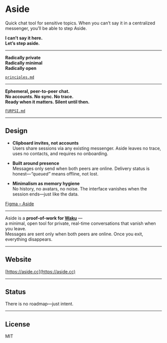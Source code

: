 ﻿# Aside
Quick chat tool for sensitive topics.
When you can’t say it in a centralized messenger, you’ll be able to step Aside.

**I can’t say it here.**  
**Let’s step aside.**

---

**Radically private**  
**Radically minimal**  
**Radically open**

[`principles.md`](./principles.md)

---

**Ephemeral, peer-to-peer chat.**  
**No accounts. No sync. No trace.**  
**Ready when it matters. Silent until then.**

[`FURPSI.md`](./FURPSI.md)

---

## Design

- **Clipboard invites, not accounts**  
  Users share sessions via any existing messenger. Aside leaves no trace, uses no contacts, and requires no onboarding.

- **Built around presence**  
  Messages only send when both peers are online. Delivery status is honest—*“queued”* means offline, not lost.

- **Minimalism as memory hygiene**  
  No history, no avatars, no noise. The interface vanishes when the session ends—just like the data.

[Figma – Aside](https://www.figma.com/design/RabMCrsG4P9lzJ4lnp1mM6/Aside?node-id=0-1)

---

Aside is a **proof-of-work for [Waku](https://waku.org)** —  
a minimal, open tool for private, real-time conversations that vanish when you leave.  
Messages are sent only when both peers are online. Once you exit, everything disappears.

---

## Website  
[https://aside.cc](https://aside.cc)

---

## Status  
There is no roadmap—just intent.

---

## License  
MIT